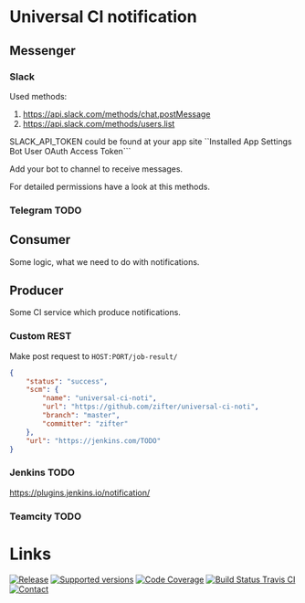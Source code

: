 # Universal CI notification

## Messenger
### Slack
Used methods:
1. https://api.slack.com/methods/chat.postMessage
1. https://api.slack.com/methods/users.list

SLACK_API_TOKEN could be found at your app site ``Installed App Settings``` 
```Bot User OAuth Access Token```

Add your bot to channel to receive messages.

For detailed permissions have a look at this methods.
### Telegram TODO

## Consumer
Some logic, what we need to do with notifications.

## Producer
Some CI service which produce notifications.

### Custom REST
Make post request to `HOST:PORT/job-result/`
```json
{
	"status": "success",
	"scm": {
		"name": "universal-ci-noti",
		"url": "https://github.com/zifter/universal-ci-noti",
		"branch": "master",
		"committer": "zifter"
	},
	"url": "https://jenkins.com/TODO"
}
```

### Jenkins TODO
https://plugins.jenkins.io/notification/

### Teamcity TODO


# Links
[![Release](https://img.shields.io/github/release/zifter/universal-ci-noti.svg)][releases-url]
[![Supported versions](https://img.shields.io/pypi/pyversions/universal-ci-noti.svg)][pypi-url]
[![Code Coverage](https://codecov.io/gh/zifter/universal-ci-noti/branch/master/graph/badge.svg)][codecov-url]
[![Build Status Travis CI](https://travis-ci.org/zifter/universal-ci-noti.svg?branch=master)][travis-url]
[![Contact](https://img.shields.io/badge/telegram-write%20me-blue.svg)][telegram-url]

[releases-url]: https://github.com/zifter/universal-ci-noti/releases
[codecov-url]: https://codecov.io/gh/zifter/universal-ci-noti
[travis-url]: https://travis-ci.org/zifter/universal-ci-noti
[telegram-url]: https://t.me/zifter
[pypi-url]: https://pypi.org/project/universal-ci-noti/